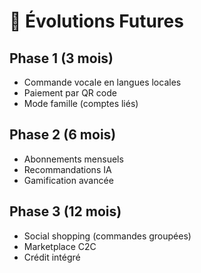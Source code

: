 # 🚀 Évolutions Futures

## Phase 1 (3 mois)
- Commande vocale en langues locales
- Paiement par QR code
- Mode famille (comptes liés)

## Phase 2 (6 mois)
- Abonnements mensuels
- Recommandations IA
- Gamification avancée

## Phase 3 (12 mois)
- Social shopping (commandes groupées)
- Marketplace C2C
- Crédit intégré